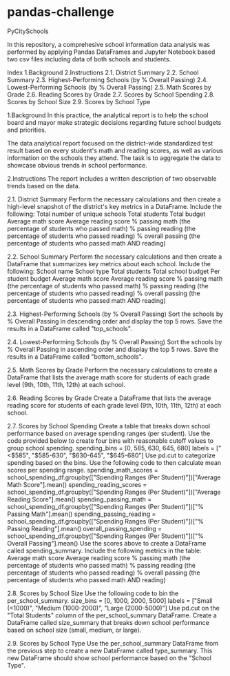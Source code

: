 # pandas-challenge
PyCitySchools

In this repository, a comprehesive school information data analysis was performed by applying Pandas DataFrames and Jupyter Notebook based two csv files including data of both schools and students.

Index
1.Background
2.Instructions
2.1. District Summary
2.2. School Summary
2.3. Highest-Performing Schools (by % Overall Passing)
2.4. Lowest-Performing Schools (by % Overall Passing)
2.5. Math Scores by Grade
2.6. Reading Scores by Grade
2.7. Scores by School Spending
2.8. Scores by School Size
2.9. Scores by School Type

1.Background
In this practice, the analytical report is to help the school board and mayor make strategic decisions regarding future school budgets and priorities.

The data analytical report focused on the district-wide standardized test result based on every student's math and reading scores, as well as various information on the schools they attend. The task is to aggregate the data to showcase obvious trends in school performance.

2.Instructions
The report includes a written description of two observable trends based on the data.

2.1. District Summary
Perform the necessary calculations and then create a high-level snapshot of the district's key metrics in a DataFrame.
Include the following:
Total number of unique schools
Total students
Total budget
Average math score
Average reading score
% passing math (the percentage of students who passed math)
% passing reading (the percentage of students who passed reading)
% overall passing (the percentage of students who passed math AND reading)

2.2. School Summary
Perform the necessary calculations and then create a DataFrame that summarizes key metrics about each school.
Include the following:
School name
School type
Total students
Total school budget
Per student budget
Average math score
Average reading score
% passing math (the percentage of students who passed math)
% passing reading (the percentage of students who passed reading)
% overall passing (the percentage of students who passed math AND reading)

2.3. Highest-Performing Schools (by % Overall Passing)
Sort the schools by % Overall Passing in descending order and display the top 5 rows.
Save the results in a DataFrame called "top_schools".

2.4. Lowest-Performing Schools (by % Overall Passing)
Sort the schools by % Overall Passing in ascending order and display the top 5 rows.
Save the results in a DataFrame called "bottom_schools".

2.5. Math Scores by Grade
Perform the necessary calculations to create a DataFrame that lists the average math score for students of each grade level (9th, 10th, 11th, 12th) at each school.

2.6. Reading Scores by Grade
Create a DataFrame that lists the average reading score for students of each grade level (9th, 10th, 11th, 12th) at each school.

2.7. Scores by School Spending
Create a table that breaks down school performance based on average spending ranges (per student).
Use the code provided below to create four bins with reasonable cutoff values to group school spending.
spending_bins = [0, 585, 630, 645, 680]
labels = ["<$585", "$585-630", "$630-645", "$645-680"]
Use pd.cut to categorize spending based on the bins.
Use the following code to then calculate mean scores per spending range.
spending_math_scores = school_spending_df.groupby(["Spending Ranges (Per Student)"])["Average Math Score"].mean()
spending_reading_scores = school_spending_df.groupby(["Spending Ranges (Per Student)"])["Average Reading Score"].mean()
spending_passing_math = school_spending_df.groupby(["Spending Ranges (Per Student)"])["% Passing Math"].mean()
spending_passing_reading = school_spending_df.groupby(["Spending Ranges (Per Student)"])["% Passing Reading"].mean()
overall_passing_spending = school_spending_df.groupby(["Spending Ranges (Per Student)"])["% Overall Passing"].mean()
Use the scores above to create a DataFrame called spending_summary.
Include the following metrics in the table:
Average math score
Average reading score
% passing math (the percentage of students who passed math)
% passing reading (the percentage of students who passed reading)
% overall passing (the percentage of students who passed math AND reading)

2.8. Scores by School Size
Use the following code to bin the per_school_summary.
size_bins = [0, 1000, 2000, 5000]
labels = ["Small (<1000)", "Medium (1000-2000)", "Large (2000-5000)"]
Use pd.cut on the "Total Students" column of the per_school_summary DataFrame.
Create a DataFrame called size_summary that breaks down school performance based on school size (small, medium, or large).

2.9. Scores by School Type
Use the per_school_summary DataFrame from the previous step to create a new DataFrame called type_summary.
This new DataFrame should show school performance based on the "School Type".